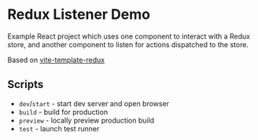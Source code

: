 # Redux Listener Demo

Example React project which uses one component to interact with a Redux store, and another component to listen
for actions dispatched to the store.

Based on [vite-template-redux](https://github.com/reduxjs/redux-templates/tree/master/packages/vite-template-redux)

## Scripts

- `dev`/`start` - start dev server and open browser
- `build` - build for production
- `preview` - locally preview production build
- `test` - launch test runner